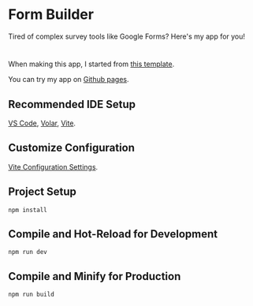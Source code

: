 # Form Builder

Tired of complex survey tools like Google Forms? Here's my app for you!

#

When making this app, I started from [this template](<https://www.figma.com/file/3wHykXtJYobKSXO5mAsA7M/SimpleForm-(Community)?type=design&node-id=0-1&mode=design&t=RdcYKOOJGCZz45MU-0>).

You can try my app on [Github pages](https://yoursaniki.github.io/Form-Builder-App/#/).

## Recommended IDE Setup

[VS Code](https://code.visualstudio.com/), [Volar](https://marketplace.visualstudio.com/items?itemName=Vue.volar), [Vite](https://vitejs.dev/).

## Customize Configuration

[Vite Configuration Settings](https://vitejs.dev/config/).

## Project Setup

```nodejs copy
npm install
```

## Compile and Hot-Reload for Development

```nodejs copy
npm run dev
```

## Compile and Minify for Production

```nodejs copy
npm run build
```
